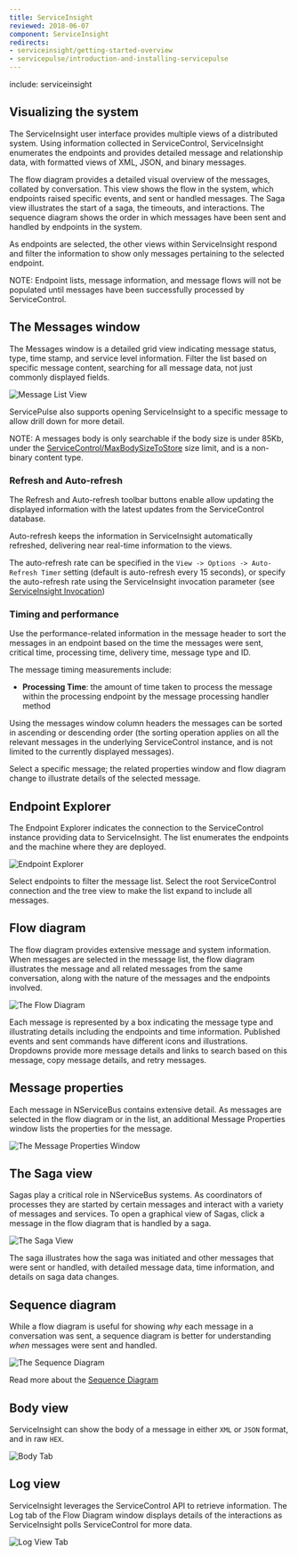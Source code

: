 ```yaml
---
title: ServiceInsight
reviewed: 2018-06-07
component: ServiceInsight
redirects:
- serviceinsight/getting-started-overview
- servicepulse/introduction-and-installing-servicepulse
---
```


include: serviceinsight


## Visualizing the system

The ServiceInsight user interface provides multiple views of a distributed system. Using information collected in ServiceControl, ServiceInsight enumerates the endpoints and provides detailed message and relationship data, with formatted views of XML, JSON, and binary messages.

The flow diagram provides a detailed visual overview of the messages, collated by conversation. This view shows the flow in the system, which endpoints raised specific events, and sent or handled messages. The Saga view illustrates the start of a saga, the timeouts, and interactions. The sequence diagram shows the order in which messages have been sent and handled by endpoints in the system.

As endpoints are selected, the other views within ServiceInsight respond and filter the information to show only messages pertaining to the selected endpoint.

NOTE: Endpoint lists, message information, and message flows will not be populated until messages have been successfully processed by ServiceControl.

## The Messages window

The Messages window is a detailed grid view indicating message status, type, time stamp, and service level information. Filter the list based on specific message content, searching for all message data, not just commonly displayed fields.

![Message List View](images/overview-messagedetailwindow.png 'width=500')

ServicePulse also supports opening ServiceInsight to a specific message to allow drill down for more detail.

NOTE: A messages body is only searchable if the body size is under 85Kb, under the [ServiceControl/MaxBodySizeToStore](/servicecontrol/creating-config-file.md#performance-tuning-servicecontrolmaxbodysizetostore) size limit, and is a non-binary content type.

### Refresh and Auto-refresh

The Refresh and Auto-refresh toolbar buttons enable allow updating the displayed information with the latest updates from the ServiceControl database.

Auto-refresh keeps the information in ServiceInsight automatically refreshed, delivering near real-time information to the views.

The auto-refresh rate can be specified in the `View -> Options -> Auto-Refresh Timer` setting (default is auto-refresh every 15 seconds), or specify the auto-refresh rate using the ServiceInsight invocation parameter (see [ServiceInsight Invocation](application-invocation.md))


### Timing and performance

Use the performance-related information in the message header to sort the messages in an endpoint based on the time the messages were sent, critical time, processing time, delivery time, message type and ID.

The message timing measurements include:

 * **Processing Time**: the amount of time taken to process the message within the processing endpoint by the message processing handler method

Using the messages window column headers the messages can be sorted in ascending or descending order (the sorting operation applies on all the relevant messages in the underlying ServiceControl instance, and is not limited to the currently displayed messages).

Select a specific message; the related properties window and flow diagram change to illustrate details of the selected message.


## Endpoint Explorer

The Endpoint Explorer indicates the connection to the ServiceControl instance providing data to ServiceInsight. The list enumerates the endpoints and the machine where they are deployed.

![Endpoint Explorer](images/overview-endpointexplore-machinename.png)

Select endpoints to filter the message list. Select the root ServiceControl connection and the tree view to make the list expand to include all messages.

## Flow diagram

The flow diagram provides extensive message and system information. When messages are selected in the message list, the flow diagram illustrates the message and all related messages from the same conversation, along with the nature of the messages and the endpoints involved.

![The Flow Diagram](images/overview-flowdiagram-wpopup.png 'width=500')

Each message is represented by a box indicating the message type and illustrating details including the endpoints and time information. Published events and sent commands have different icons and illustrations. Dropdowns provide more message details and links to search based on this message, copy message details, and retry messages.


## Message properties

Each message in NServiceBus contains extensive detail. As messages are selected in the flow diagram or in the list, an additional Message Properties window lists the properties for the message.

![The Message Properties Window](images/overview-messageproperties.png 'width=500')


## The Saga view

Sagas play a critical role in NServiceBus systems. As coordinators of processes they are started by certain messages and interact with a variety of messages and services. To open a graphical view of Sagas, click a message in the flow diagram that is handled by a saga.

![The Saga View](images/overview-sagaview.png 'width=500')

The saga illustrates how the saga was initiated and other messages that were sent or handled, with detailed message data, time information, and details on saga data changes.


## Sequence diagram

While a flow diagram is useful for showing *why* each message in a conversation was sent, a sequence diagram is better for understanding *when* messages were sent and handled.

![The Sequence Diagram](images/overview-sequence-diagram.png 'width=500')

Read more about the [Sequence Diagram](/serviceinsight/sequence-diagram/)


## Body view

ServiceInsight can show the body of a message in either `XML` or `JSON` format, and in raw `HEX`.

![Body Tab](images/overview-bodyview.png 'width=500')


## Log view

ServiceInsight leverages the ServiceControl API to retrieve information. The Log tab of the Flow Diagram window displays details of the interactions as ServiceInsight polls ServiceControl for more data.

![Log View Tab](images/overview-logview.png 'width=500')
